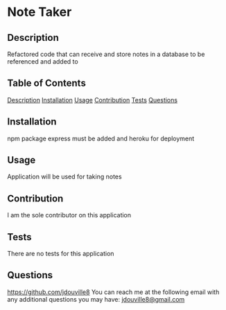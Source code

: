 # Note Taker

## Description

Refactored code that can receive and store notes in a database to be referenced and added to

## Table of Contents

[Description](#Description)
[Installation](#Installation)
[Usage](#Usage)
[Contribution](#Contribution)
[Tests](#Tests)
[Questions](#Questions)

## Installation

npm package express must be added and heroku for deployment

## Usage

Application will be used for taking notes

## Contribution

I am the sole contributor on this application

## Tests

There are no tests for this application

## Questions

https://github.com/jdouville8
You can reach me at the following email with any additional questions you may have: jdouville8@gmail.com
